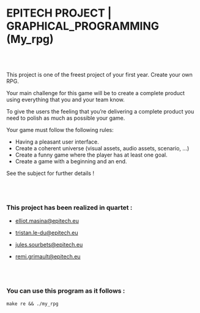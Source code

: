 
# EPITECH PROJECT | GRAPHICAL_PROGRAMMING (My_rpg)

<br> <br/>

This project is one of the freest project of your first year. Create your own RPG.

Your main challenge for this game will be to create a complete product using everything that you and your team know.

To give the users the feeling that you’re delivering a complete product you need to polish as much as possible your game.

Your game must follow the following rules:
* Having a pleasant user interface.
* Create a coherent universe (visual assets, audio assets, scenario, ...)
* Create a funny game where the player has at least one goal.
* Create a game with a beginning and an end.

See the subject for further details !

<br> <br/>

### This project has been realized in quartet :


* elliot.masina@epitech.eu

* tristan.le-du@epitech.eu

* jules.sourbets@epitech.eu

* remi.grimault@epitech.eu

<br> <br/>

### You can use this program as it follows :
  `make re && ./my_rpg`

<br> <br/>

